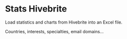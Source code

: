 # Stats Hivebrite
Load statistics and charts from Hivebrite into an Excel file.

Countries, interests, specialties, email domains...